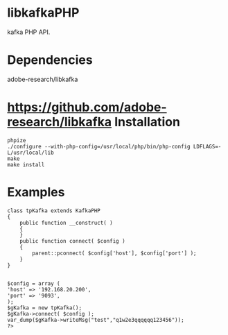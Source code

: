 libkafkaPHP
===========

kafka PHP API. 

Dependencies
============
 adobe-research/libkafka
 
 https://github.com/adobe-research/libkafka
Installation
============
```
phpize
./configure --with-php-config=/usr/local/php/bin/php-config LDFLAGS=-L/usr/local/lib
make
make install
```
Examples
========
```<?php
class tpKafka extends KafkaPHP
{
	public function __construct( )
	{
	}
	public function connect( $config )
	{
		parent::pconnect( $config['host'], $config['port'] );
	}
}


$config = array (
'host' => '192.168.20.200',
'port' => '9093',
);
$gKafka = new tpKafka();
$gKafka->connect( $config );
var_dump($gKafka->writeMsg("test","q1w2e3qqqqqq123456"));
?>
```

